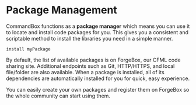 # Package Management

CommandBox functions as a **package manager** which means you can use it to locate and install code packages for you. This gives you a consistent and scriptable method to install the libraries you need in a simple manner.

```text
install myPackage
```

By default, the list of available packages is on ForgeBox, our CFML code sharing site. Additional endpoints such as Git, HTTP/HTTPS, and local file/folder are also available. When a package is installed, all of its dependencies are automatically installed for you for quick, easy experience.

You can easily create your own packages and register them on ForgeBox so the whole community can start using them.

